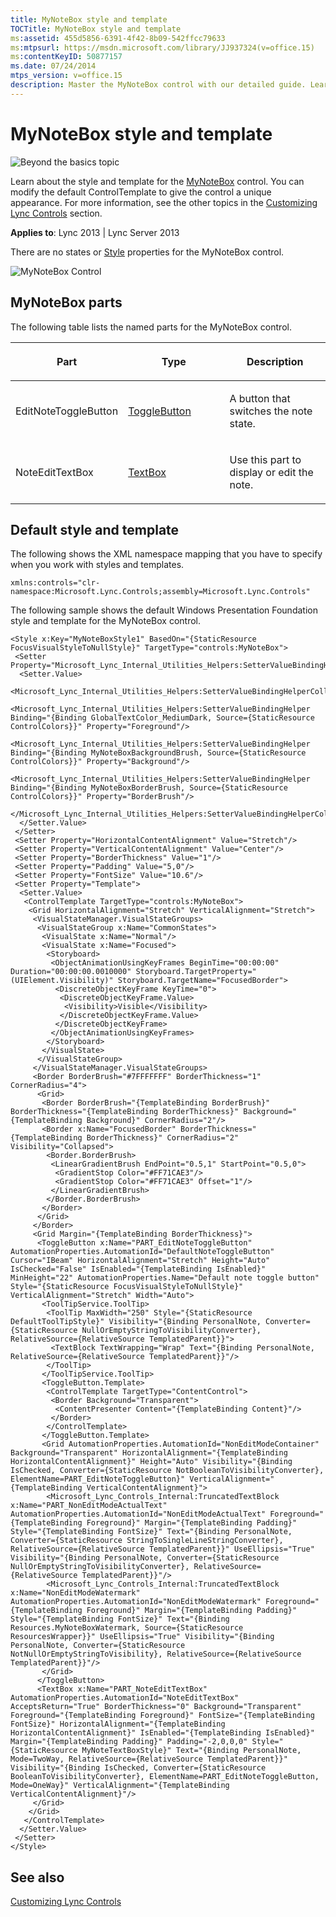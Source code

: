 ```yaml
---
title: MyNoteBox style and template
TOCTitle: MyNoteBox style and template
ms:assetid: 455d5856-6391-4f42-8b09-542ffcc79633
ms:mtpsurl: https://msdn.microsoft.com/library/JJ937324(v=office.15)
ms:contentKeyID: 50877157
ms.date: 07/24/2014
mtps_version: v=office.15
description: Master the MyNoteBox control with our detailed guide. Learn to modify the default ControlTemplate for a unique appearance on Lync 2013.
---
```


# MyNoteBox style and template

![Beyond the basics topic](images/JJ937254.mod_icon_beyondbasics_long(Office.15).png "Beyond the basics topic")

Learn about the style and template for the [MyNoteBox](https://msdn.microsoft.com/library/hh346137\(v=office.15\)) control. You can modify the default ControlTemplate to give the control a unique appearance. For more information, see the other topics in the [Customizing Lync Controls](customizing-lync-controls.md) section.



**Applies to**: Lync 2013 | Lync Server 2013

 

There are no states or [Style](http://msdn.microsoft.com/library/system.windows.style\(vs.95\).aspx) properties for the MyNoteBox control.

![MyNoteBox Control](images/JJ937324.MyNoteBoxControl(Office.15).png "MyNoteBox Control")

## MyNoteBox parts

The following table lists the named parts for the MyNoteBox control.

<table>
<colgroup>
<col style="width: 33%" />
<col style="width: 33%" />
<col style="width: 33%" />
</colgroup>
<thead>
<tr class="header">
<th><p>Part</p></th>
<th><p>Type</p></th>
<th><p>Description</p></th>
</tr>
</thead>
<tbody>
<tr class="odd">
<td><p>EditNoteToggleButton</p></td>
<td><p><a href="http://msdn.microsoft.com/library/system.windows.controls.primitives.togglebutton.aspx">ToggleButton</a></p></td>
<td><p>A button that switches the note state.</p></td>
</tr>
<tr class="even">
<td><p>NoteEditTextBox</p></td>
<td><p><a href="http://msdn.microsoft.com/library/system.windows.controls.textbox.aspx">TextBox</a></p></td>
<td><p>Use this part to display or edit the note.</p></td>
</tr>
</tbody>
</table>

## Default style and template

The following shows the XML namespace mapping that you have to specify when you work with styles and templates.

    xmlns:controls="clr-namespace:Microsoft.Lync.Controls;assembly=Microsoft.Lync.Controls"

The following sample shows the default Windows Presentation Foundation style and template for the MyNoteBox control.

    <Style x:Key="MyNoteBoxStyle1" BasedOn="{StaticResource FocusVisualStyleToNullStyle}" TargetType="controls:MyNoteBox">
     <Setter Property="Microsoft_Lync_Internal_Utilities_Helpers:SetterValueBindingHelper.PropertyBindingCollection">
      <Setter.Value>
       <Microsoft_Lync_Internal_Utilities_Helpers:SetterValueBindingHelperCollection>
        <Microsoft_Lync_Internal_Utilities_Helpers:SetterValueBindingHelper Binding="{Binding GlobalTextColor_MediumDark, Source={StaticResource ControlColors}}" Property="Foreground"/>
        <Microsoft_Lync_Internal_Utilities_Helpers:SetterValueBindingHelper Binding="{Binding MyNoteBoxBackgroundBrush, Source={StaticResource ControlColors}}" Property="Background"/>
        <Microsoft_Lync_Internal_Utilities_Helpers:SetterValueBindingHelper Binding="{Binding MyNoteBoxBorderBrush, Source={StaticResource ControlColors}}" Property="BorderBrush"/>
       </Microsoft_Lync_Internal_Utilities_Helpers:SetterValueBindingHelperCollection>
      </Setter.Value>
     </Setter>
     <Setter Property="HorizontalContentAlignment" Value="Stretch"/>
     <Setter Property="VerticalContentAlignment" Value="Center"/>
     <Setter Property="BorderThickness" Value="1"/>
     <Setter Property="Padding" Value="5,0"/>
     <Setter Property="FontSize" Value="10.6"/>
     <Setter Property="Template">
      <Setter.Value>
       <ControlTemplate TargetType="controls:MyNoteBox">
        <Grid HorizontalAlignment="Stretch" VerticalAlignment="Stretch">
         <VisualStateManager.VisualStateGroups>
          <VisualStateGroup x:Name="CommonStates">
           <VisualState x:Name="Normal"/>
           <VisualState x:Name="Focused">
            <Storyboard>
             <ObjectAnimationUsingKeyFrames BeginTime="00:00:00" Duration="00:00:00.0010000" Storyboard.TargetProperty="(UIElement.Visibility)" Storyboard.TargetName="FocusedBorder">
              <DiscreteObjectKeyFrame KeyTime="0">
               <DiscreteObjectKeyFrame.Value>
                <Visibility>Visible</Visibility>
               </DiscreteObjectKeyFrame.Value>
              </DiscreteObjectKeyFrame>
             </ObjectAnimationUsingKeyFrames>
            </Storyboard>
           </VisualState>
          </VisualStateGroup>
         </VisualStateManager.VisualStateGroups>
         <Border BorderBrush="#7FFFFFFF" BorderThickness="1" CornerRadius="4">
          <Grid>
           <Border BorderBrush="{TemplateBinding BorderBrush}" BorderThickness="{TemplateBinding BorderThickness}" Background="{TemplateBinding Background}" CornerRadius="2"/>
           <Border x:Name="FocusedBorder" BorderThickness="{TemplateBinding BorderThickness}" CornerRadius="2" Visibility="Collapsed">
            <Border.BorderBrush>
             <LinearGradientBrush EndPoint="0.5,1" StartPoint="0.5,0">
              <GradientStop Color="#FF71CAE3"/>
              <GradientStop Color="#FF71CAE3" Offset="1"/>
             </LinearGradientBrush>
            </Border.BorderBrush>
           </Border>
          </Grid>
         </Border>
         <Grid Margin="{TemplateBinding BorderThickness}">
          <ToggleButton x:Name="PART_EditNoteToggleButton" AutomationProperties.AutomationId="DefaultNoteToggleButton" Cursor="IBeam" HorizontalAlignment="Stretch" Height="Auto" IsChecked="False" IsEnabled="{TemplateBinding IsEnabled}" MinHeight="22" AutomationProperties.Name="Default note toggle button" Style="{StaticResource FocusVisualStyleToNullStyle}" VerticalAlignment="Stretch" Width="Auto">
           <ToolTipService.ToolTip>
            <ToolTip MaxWidth="250" Style="{StaticResource DefaultToolTipStyle}" Visibility="{Binding PersonalNote, Converter={StaticResource NullOrEmptyStringToVisibilityConverter}, RelativeSource={RelativeSource TemplatedParent}}">
             <TextBlock TextWrapping="Wrap" Text="{Binding PersonalNote, RelativeSource={RelativeSource TemplatedParent}}"/>
            </ToolTip>
           </ToolTipService.ToolTip>
           <ToggleButton.Template>
            <ControlTemplate TargetType="ContentControl">
             <Border Background="Transparent">
              <ContentPresenter Content="{TemplateBinding Content}"/>
             </Border>
            </ControlTemplate>
           </ToggleButton.Template>
           <Grid AutomationProperties.AutomationId="NonEditModeContainer" Background="Transparent" HorizontalAlignment="{TemplateBinding HorizontalContentAlignment}" Height="Auto" Visibility="{Binding IsChecked, Converter={StaticResource NotBooleanToVisibilityConverter}, ElementName=PART_EditNoteToggleButton}" VerticalAlignment="{TemplateBinding VerticalContentAlignment}">
            <Microsoft_Lync_Controls_Internal:TruncatedTextBlock x:Name="PART_NonEditModeActualText" AutomationProperties.AutomationId="NonEditModeActualText" Foreground="{TemplateBinding Foreground}" Margin="{TemplateBinding Padding}" Style="{TemplateBinding FontSize}" Text="{Binding PersonalNote, Converter={StaticResource StringToSingleLineStringConverter}, RelativeSource={RelativeSource TemplatedParent}}" UseEllipsis="True" Visibility="{Binding PersonalNote, Converter={StaticResource NullOrEmptyStringToVisibilityConverter}, RelativeSource={RelativeSource TemplatedParent}}"/>
            <Microsoft_Lync_Controls_Internal:TruncatedTextBlock x:Name="NonEditModeWatermark" AutomationProperties.AutomationId="NonEditModeWatermark" Foreground="{TemplateBinding Foreground}" Margin="{TemplateBinding Padding}" Style="{TemplateBinding FontSize}" Text="{Binding Resources.MyNoteBoxWatermark, Source={StaticResource ResourcesWrapper}}" UseEllipsis="True" Visibility="{Binding PersonalNote, Converter={StaticResource NotNullOrEmptyStringToVisibility}, RelativeSource={RelativeSource TemplatedParent}}"/>
           </Grid>
          </ToggleButton>
          <TextBox x:Name="PART_NoteEditTextBox" AutomationProperties.AutomationId="NoteEditTextBox" AcceptsReturn="True" BorderThickness="0" Background="Transparent" Foreground="{TemplateBinding Foreground}" FontSize="{TemplateBinding FontSize}" HorizontalAlignment="{TemplateBinding HorizontalContentAlignment}" IsEnabled="{TemplateBinding IsEnabled}" Margin="{TemplateBinding Padding}" Padding="-2,0,0,0" Style="{StaticResource MyNoteTextBoxStyle}" Text="{Binding PersonalNote, Mode=TwoWay, RelativeSource={RelativeSource TemplatedParent}}" Visibility="{Binding IsChecked, Converter={StaticResource BooleanToVisibilityConverter}, ElementName=PART_EditNoteToggleButton, Mode=OneWay}" VerticalAlignment="{TemplateBinding VerticalContentAlignment}"/>
         </Grid>
        </Grid>
       </ControlTemplate>
      </Setter.Value>
     </Setter>
    </Style>

## See also

[Customizing Lync Controls](customizing-lync-controls.md)

